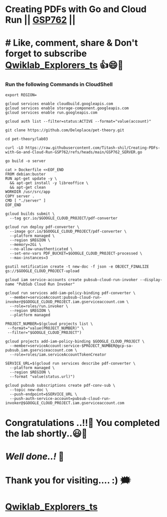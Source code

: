 # Creating PDFs with Go and Cloud Run || [GSP762](https://www.cloudskillsboost.google/focuses/14743?parent=catalog) ||

# # Like, comment, share & Don't forget to subscribe [Qwiklab_Explorers_ts](https://youtube.com/@titashshil?si=RgamNu1dc9jVIbJN) 👍😄🤝

### Run the following Commands in CloudShell

```
export REGION=
```
```
gcloud services enable cloudbuild.googleapis.com
gcloud services enable storage-component.googleapis.com
gcloud services enable run.googleapis.com

gcloud auth list --filter=status:ACTIVE --format="value(account)"

git clone https://github.com/Deleplace/pet-theory.git

cd pet-theory/lab03

curl -LO https://raw.githubusercontent.com/Titash-shil/Creating-PDFs-with-Go-and-Cloud-Run-GSP762/refs/heads/main/GSP762_SERVER.go

go build -o server

cat > Dockerfile <<EOF_END
FROM debian:buster
RUN apt-get update -y \
  && apt-get install -y libreoffice \
  && apt-get clean
WORKDIR /usr/src/app
COPY server .
CMD [ "./server" ]
EOF_END

gcloud builds submit \
  --tag gcr.io/$GOOGLE_CLOUD_PROJECT/pdf-converter

gcloud run deploy pdf-converter \
  --image gcr.io/$GOOGLE_CLOUD_PROJECT/pdf-converter \
  --platform managed \
  --region $REGION \
  --memory=2Gi \
  --no-allow-unauthenticated \
  --set-env-vars PDF_BUCKET=$GOOGLE_CLOUD_PROJECT-processed \
  --max-instances=3

gsutil notification create -t new-doc -f json -e OBJECT_FINALIZE gs://$GOOGLE_CLOUD_PROJECT-upload

gcloud iam service-accounts create pubsub-cloud-run-invoker --display-name "PubSub Cloud Run Invoker"

gcloud run services add-iam-policy-binding pdf-converter \
  --member=serviceAccount:pubsub-cloud-run-invoker@$GOOGLE_CLOUD_PROJECT.iam.gserviceaccount.com \
  --role=roles/run.invoker \
  --region $REGION \
  --platform managed

PROJECT_NUMBER=$(gcloud projects list \
 --format="value(PROJECT_NUMBER)" \
 --filter="$GOOGLE_CLOUD_PROJECT")

gcloud projects add-iam-policy-binding $GOOGLE_CLOUD_PROJECT \
  --member=serviceAccount:service-$PROJECT_NUMBER@gcp-sa-pubsub.iam.gserviceaccount.com \
  --role=roles/iam.serviceAccountTokenCreator

SERVICE_URL=$(gcloud run services describe pdf-converter \
  --platform managed \
  --region $REGION \
  --format "value(status.url)")

gcloud pubsub subscriptions create pdf-conv-sub \
  --topic new-doc \
  --push-endpoint=$SERVICE_URL \
  --push-auth-service-account=pubsub-cloud-run-invoker@$GOOGLE_CLOUD_PROJECT.iam.gserviceaccount.com
```

# Congratulations ..!!🎉  You completed the lab shortly..😃💯

# *Well done..!* 👏

# Thank you for visiting.... :) 🗯️

# [Qwiklab_Explorers_ts](https://youtube.com/@titashshil?si=RgamNu1dc9jVIbJN)
